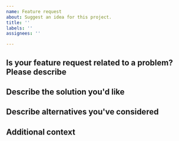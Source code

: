 ```yaml
---
name: Feature request
about: Suggest an idea for this project.
title: ''
labels: ''
assignees: ''

---
```


## Is your feature request related to a problem? Please describe
<!--- A clear and concise description of what the problem is. Ex. I'm always frustrated when [...] ---> 


## Describe the solution you'd like
<!--- A clear and concise description of what you want to happen. ---> 


## Describe alternatives you've considered
<!--- A clear and concise description of any alternative solutions or features you've considered. --->


## Additional context
<!--- Add any other context or screenshots about the feature request here. --->


